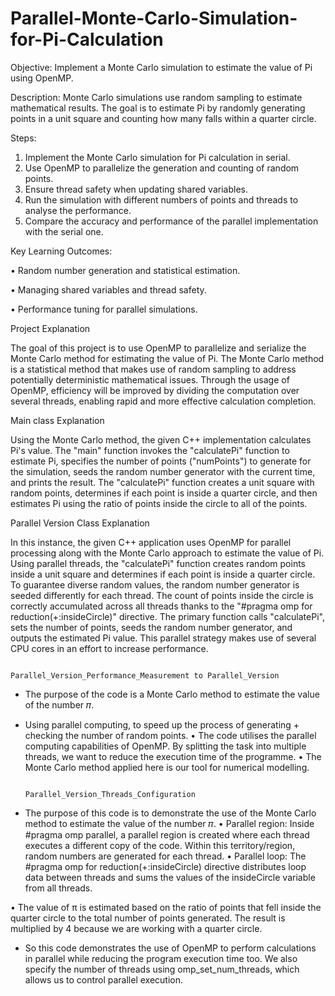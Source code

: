 # Parallel-Monte-Carlo-Simulation-for-Pi-Calculation

Objective: Implement a Monte Carlo simulation to estimate the value of Pi using OpenMP.

Description: Monte Carlo simulations use random sampling to estimate mathematical results. The goal is to estimate Pi by randomly generating points in a unit square and counting how many falls within a quarter circle.

Steps:
1.	Implement the Monte Carlo simulation for Pi calculation in serial.
2.	Use OpenMP to parallelize the generation and counting of random points.
3.	Ensure thread safety when updating shared variables.
4.	Run the simulation with different numbers of points and threads to analyse the performance.
5.	Compare the accuracy and performance of the parallel implementation with the serial one.

Key Learning Outcomes:

•	Random number generation and statistical estimation.

•	Managing shared variables and thread safety.

•	Performance tuning for parallel simulations.


Project Explanation 

The goal of this project is to use OpenMP to parallelize and serialize the Monte Carlo method for estimating the value of Pi. The Monte 
Carlo method is a statistical method that makes use of random sampling to address potentially deterministic mathematical issues. Through
the usage of OpenMP, efficiency will be improved by dividing the computation over several threads, enabling rapid and more effective 
calculation completion.


Main class Explanation

Using the Monte Carlo method, the given C++ implementation calculates Pi's value. The "main" function invokes the "calculatePi" function
to estimate Pi, specifies the number of points ("numPoints") to generate for the simulation, seeds the random number generator with the 
current time, and prints the result. The "calculatePi" function creates a unit square with random points, determines if each point is 
inside a quarter circle, and then estimates Pi using the ratio of points inside the circle to all of the points.

Parallel Version Class Explanation 

In this instance, the given C++ application uses OpenMP for parallel processing along with the Monte Carlo approach to estimate the 
value of Pi. Using parallel threads, the "calculatePi" function creates random points inside a unit square and determines if each point
is inside a quarter circle. To guarantee diverse random values, the random number generator is seeded differently for each thread. The 
count of points inside the circle is correctly accumulated across all threads thanks to the "#pragma omp for reduction(+:insideCircle)"
directive. The primary function calls "calculatePi", sets the number of points, seeds the random number generator, and outputs the 
estimated Pi value. This parallel strategy makes use of several CPU cores in an effort to increase performance.


                                                Parallel_Version_Performance_Measurement to Parallel_Version

- The purpose of the code is a Monte Carlo method to estimate the value of the number 𝜋.
* Using parallel computing, to speed up the process of generating + checking the number of random points.
  • The code utilises the parallel computing capabilities of OpenMP.
    By splitting the task into multiple threads, we want to reduce the execution time of the programme.
• The Monte Carlo method applied here is our tool for numerical modelling.


                                                     Parallel_Version_Threads_Configuration

- The purpose of this code is to demonstrate the use of the Monte Carlo method to estimate the value of the number 𝜋.
• Parallel region: Inside #pragma omp parallel, a parallel region is created where each thread executes a different copy of the code.
 Within this territory/region, random numbers are generated for each thread.
• Parallel loop: The #pragma omp for reduction(+:insideCircle) directive distributes loop data between threads and sums the values of the insideCircle variable from all threads.

• The value of π is estimated based on the ratio of points that fell inside the quarter circle to the total number of points generated.
 The result is multiplied by 4 because we are working with a quarter circle.
- So this code demonstrates the use of OpenMP to perform calculations in parallel while reducing the program execution time too.
  We also specify the number of threads using omp_set_num_threads, which allows us to control parallel execution.
